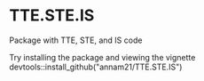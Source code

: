 # TTE.STE.IS
Package with TTE, STE, and IS code

Try installing the package and viewing the vignette
devtools::install_github("annam21/TTE.STE.IS")
